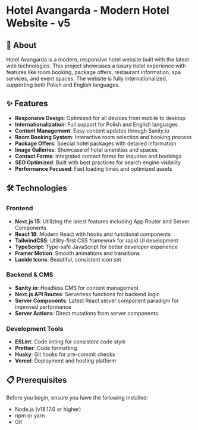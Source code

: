 # Hotel Avangarda - Modern Hotel Website - v5

## 🏨 About

Hotel Avangarda is a modern, responsive hotel website built with the latest web technologies. This project showcases a luxury hotel experience with features like room booking, package offers, restaurant information, spa services, and event spaces. The website is fully internationalized, supporting both Polish and English languages.

## ✨ Features

- **Responsive Design**: Optimized for all devices from mobile to desktop
- **Internationalization**: Full support for Polish and English languages
- **Content Management**: Easy content updates through Sanity.io
- **Room Booking System**: Interactive room selection and booking process
- **Package Offers**: Special hotel packages with detailed information
- **Image Galleries**: Showcase of hotel amenities and spaces
- **Contact Forms**: Integrated contact forms for inquiries and bookings
- **SEO Optimized**: Built with best practices for search engine visibility
- **Performance Focused**: Fast loading times and optimized assets

## 🛠️ Technologies

### Frontend

- **Next.js 15**: Utilizing the latest features including App Router and Server Components
- **React 18**: Modern React with hooks and functional components
- **TailwindCSS**: Utility-first CSS framework for rapid UI development
- **TypeScript**: Type-safe JavaScript for better developer experience
- **Framer Motion**: Smooth animations and transitions
- **Lucide Icons**: Beautiful, consistent icon set

### Backend & CMS

- **Sanity.io**: Headless CMS for content management
- **Next.js API Routes**: Serverless functions for backend logic
- **Server Components**: Latest React server component paradigm for improved performance
- **Server Actions**: Direct mutations from server components

### Development Tools

- **ESLint**: Code linting for consistent code style
- **Prettier**: Code formatting
- **Husky**: Git hooks for pre-commit checks
- **Vercel**: Deployment and hosting platform

## 📋 Prerequisites

Before you begin, ensure you have the following installed:

- Node.js (v18.17.0 or higher)
- npm or yarn
- Git
